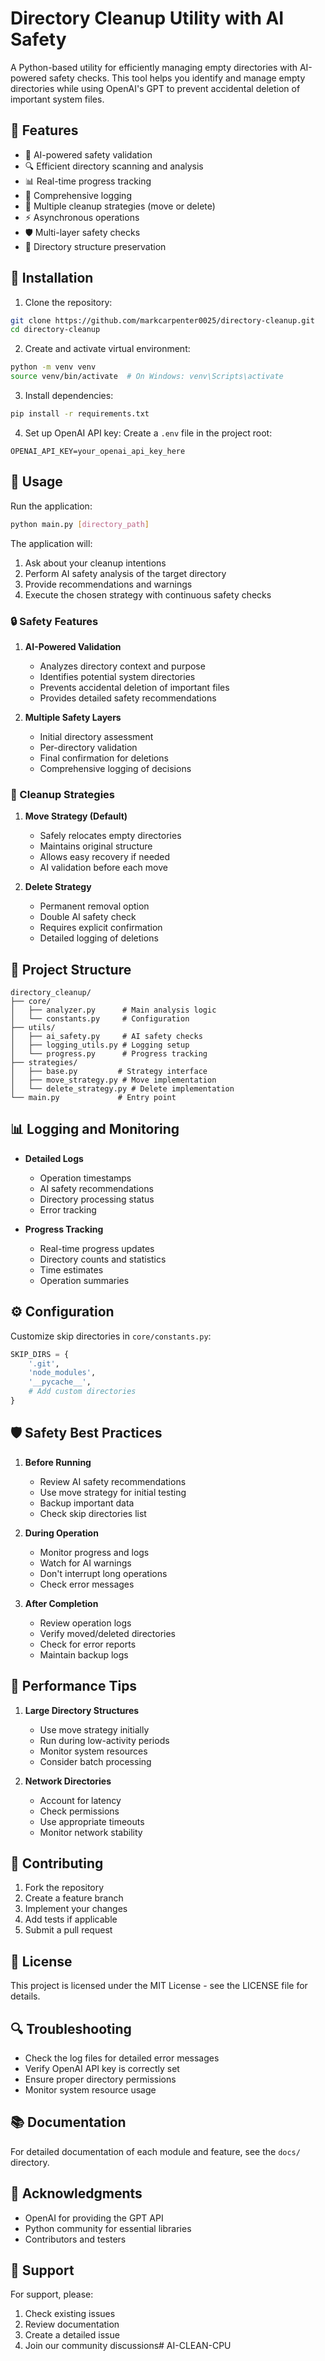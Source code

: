 # Directory Cleanup Utility with AI Safety

A Python-based utility for efficiently managing empty directories with AI-powered safety checks. This tool helps you identify and manage empty directories while using OpenAI's GPT to prevent accidental deletion of important system files.

## 🌟 Features

- 🤖 AI-powered safety validation
- 🔍 Efficient directory scanning and analysis
- 📊 Real-time progress tracking
- 📝 Comprehensive logging
- 🔄 Multiple cleanup strategies (move or delete)
- ⚡ Asynchronous operations
- 🛡️ Multi-layer safety checks
- 📁 Directory structure preservation

## 🚀 Installation

1. Clone the repository:
```bash
git clone https://github.com/markcarpenter0025/directory-cleanup.git
cd directory-cleanup
```

2. Create and activate virtual environment:
```bash
python -m venv venv
source venv/bin/activate  # On Windows: venv\Scripts\activate
```

3. Install dependencies:
```bash
pip install -r requirements.txt
```

4. Set up OpenAI API key:
Create a `.env` file in the project root:
```env
OPENAI_API_KEY=your_openai_api_key_here
```

## 🎯 Usage

Run the application:
```bash
python main.py [directory_path]
```

The application will:
1. Ask about your cleanup intentions
2. Perform AI safety analysis of the target directory
3. Provide recommendations and warnings
4. Execute the chosen strategy with continuous safety checks

### 🔒 Safety Features

1. **AI-Powered Validation**
   - Analyzes directory context and purpose
   - Identifies potential system directories
   - Prevents accidental deletion of important files
   - Provides detailed safety recommendations

2. **Multiple Safety Layers**
   - Initial directory assessment
   - Per-directory validation
   - Final confirmation for deletions
   - Comprehensive logging of decisions

### 🔄 Cleanup Strategies

1. **Move Strategy (Default)**
   - Safely relocates empty directories
   - Maintains original structure
   - Allows easy recovery if needed
   - AI validation before each move

2. **Delete Strategy**
   - Permanent removal option
   - Double AI safety check
   - Requires explicit confirmation
   - Detailed logging of deletions

## 📁 Project Structure

```
directory_cleanup/
├── core/
│   ├── analyzer.py      # Main analysis logic
│   └── constants.py     # Configuration
├── utils/
│   ├── ai_safety.py     # AI safety checks
│   ├── logging_utils.py # Logging setup
│   └── progress.py      # Progress tracking
├── strategies/
│   ├── base.py         # Strategy interface
│   ├── move_strategy.py # Move implementation
│   └── delete_strategy.py # Delete implementation
└── main.py             # Entry point
```

## 📊 Logging and Monitoring

- **Detailed Logs**
  - Operation timestamps
  - AI safety recommendations
  - Directory processing status
  - Error tracking

- **Progress Tracking**
  - Real-time progress updates
  - Directory counts and statistics
  - Time estimates
  - Operation summaries

## ⚙️ Configuration

Customize skip directories in `core/constants.py`:
```python
SKIP_DIRS = {
    '.git',
    'node_modules',
    '__pycache__',
    # Add custom directories
}
```

## 🛡️ Safety Best Practices

1. **Before Running**
   - Review AI safety recommendations
   - Use move strategy for initial testing
   - Backup important data
   - Check skip directories list

2. **During Operation**
   - Monitor progress and logs
   - Watch for AI warnings
   - Don't interrupt long operations
   - Check error messages

3. **After Completion**
   - Review operation logs
   - Verify moved/deleted directories
   - Check for error reports
   - Maintain backup logs

## 🔧 Performance Tips

1. **Large Directory Structures**
   - Use move strategy initially
   - Run during low-activity periods
   - Monitor system resources
   - Consider batch processing

2. **Network Directories**
   - Account for latency
   - Check permissions
   - Use appropriate timeouts
   - Monitor network stability

## 🤝 Contributing

1. Fork the repository
2. Create a feature branch
3. Implement your changes
4. Add tests if applicable
5. Submit a pull request

## 📝 License

This project is licensed under the MIT License - see the LICENSE file for details.

## 🔍 Troubleshooting

- Check the log files for detailed error messages
- Verify OpenAI API key is correctly set
- Ensure proper directory permissions
- Monitor system resource usage

## 📚 Documentation

For detailed documentation of each module and feature, see the `docs/` directory.

## 🙏 Acknowledgments

- OpenAI for providing the GPT API
- Python community for essential libraries
- Contributors and testers

## 📧 Support

For support, please:
1. Check existing issues
2. Review documentation
3. Create a detailed issue
4. Join our community discussions# AI-CLEAN-CPU
